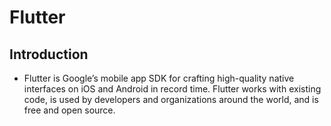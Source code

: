 # Flutter
## Introduction
- Flutter is Google’s mobile app SDK for crafting high-quality native interfaces on iOS and Android in record time. Flutter works with existing code, is used by developers and organizations around the world, and is free and open source. 